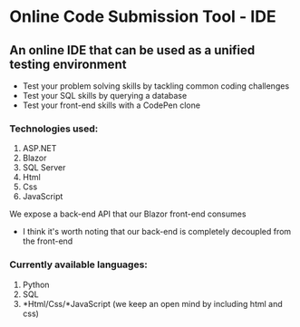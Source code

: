 # Online Code Submission Tool - IDE

## An online IDE that can be used as a unified testing environment
  - Test your problem solving skills by tackling common coding challenges 
  - Test your SQL skills by querying a database
  - Test your front-end skills with a CodePen clone

### Technologies used:
1. ASP.NET
2. Blazor
3. SQL Server
4. Html
5. Css
6. JavaScript

We expose a back-end API that our Blazor front-end consumes
  - I think it's worth noting that our back-end is completely decoupled from the front-end
  
### Currently available languages:
1. Python
2. SQL
3. *Html/Css/*JavaScript (we keep an open mind by including html and css)
  
  
